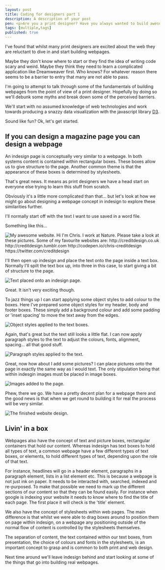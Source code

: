 ```yaml
---
layout: post
title: Coding for designers part 1
description: A description of your post
pen: <p>Are you a print designer? Have you always wanted to build awesome things on the internet but weren't really sure how to go about it? Don't worry, if you can design a page in indesign you can design a page on the web. Don't believe me? Well let's get started then.</p>
tags: [multiple,tags]
published: true
---
```


I've found that whilst many print designers are excited about the web they are reluctant to dive in and start building webpages.

Maybe they don't know where to start or they find the idea of writing code scary and weird. Maybe they think they need to learn a complicated application like Dreamweaver first. Who knows? For whatever reason there seems to be a barrier to entry that many are not able to pass.

I'm going to attempt to talk through some of the fundamentals of building webpages from the point of view of a print designer. Hopefully by doing so we'll debunk some myths and break down some of the perceived barriers.

We'll start with no assumed knowledge of web technologies and work towards producing a snazzy data visualization with the javascript library [D3](http://d3js.org/).

Sound like fun? Ok, let's get started.

## If you can design a magazine page you can design a webpage

An indesign page is conceptually very similar to a webpage. In both systems content is contained within rectangular boxes. These boxes allow us to give structure to the page. Another common theme is that the appearance of these boxes is determined by stylesheets. 

That's great news. It means as print designers we have a head start on everyone else trying to learn this stuff from scratch.

Obviously it's a little more complicated than that... but let's look at how we might go about designing a webpage concept in indesign to explore these similarities further.

I'll normally start off with the text I want to use saved in a word file. 

Something like this...

<img src="{{ site.baseurl }}images/posts/coding-club-1/word.jpg" alt="My awesome website. Hi I'm Chris. I work at Nature. Please take a look at these pictures. Some of my favourite websites are: http://creditdesign.co.uk http://creditdesign.tumblr.com http://codepen.io/chris-creditdesign https://twitter.com/creditdesign"/>

I'll then open up indesign and place the text onto the page inside a text box. Normally I'll spilt the text box up, into three in this case, to start giving a bit of structure to the page.

<img src="{{ site.baseurl }}images/posts/coding-club-1/indesign-textboxes.jpg" alt="Text placed onto an indesign page.">

Great. It isn't very exciting though.

To jazz things up I can start applying some object styles to add colour to the boxes. Here I've prepared some object styles for my header, body and footer boxes. These simply add a background colour and add some padding or 'inset spacing' to move the text away from the edges.

<img src="{{ site.baseurl }}images/posts/coding-club-1/indesign-objectstyles.jpg" alt="Object styles applied to the text boxes.">

Again, that's great but the text still looks a little flat. I can now apply paragraph styles to the text to adjust the colours, fonts, alignment, spacing... all that good stuff.

<img src="{{ site.baseurl }}images/posts/coding-club-1/indesign-paragraphstyles.jpg" alt="Paragraph styles applied to the text.">

Great, now how about I add some pictures? I can place pictures onto the page in exactly the same way as I would text. The only stipulation being that within indesgin images must be placed in image boxes.

<img src="{{ site.baseurl }}images/posts/coding-club-1/indesign-images.jpg" alt="Images added to the page.">

Phew, there we go. We have a pretty decent plan for a webpage there and the good news is that when we get round to building it for real the process will be very similar.

<img src="{{ site.baseurl }}images/posts/coding-club-1/website-indesign.jpg" alt="The finished website design.">

## Livin' in a box

Webpages also have the concept of text and picture boxes, rectangular containers that hold our content. Whereas indesign has text boxes to hold all types of text, a common webpage have a few different types of text boxes, or elements, to hold different types of text, depending upon the role of that text.

For instance, headlines will go in a header element, paragraphs in a paragraph element, lists in a list element etc. This is because a webpage is not just ink on paper. It needs to be interacted with, searched, indexed and re-purposed. To make that possible we need to mark up the different sections of our content so that they can be found easily. For instance when google is indexing your website it needs to know where to find the title of each page. The first place it will check is the 'title' element.

We also have the concept of stylesheets within web pages. The main difference is that whilst we were able to drag boxes around to position them on page within indesign, on a webpage any positioning outside of the normal flow of content is controlled by the stylesheets themselves.

The separation of content, the text contained within our text boxes, from presentation, the choice of colours and fonts in the stylesheets, is an important concept to grasp and is common to both print and web design.

Next time around we'll leave indesign behind and start looking at some of the things that go into building real webpages.